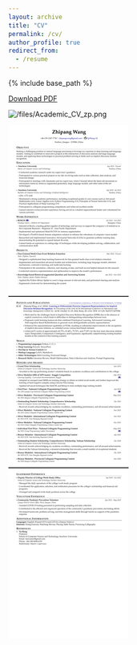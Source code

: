 ```yaml
---
layout: archive
title: "CV"
permalink: /cv/
author_profile: true
redirect_from:
  - /resume
---
```


{% include base_path %}

<a href="https://zpwang-ai.github.io/files/Academic_CV_zp.pdf" download>Download PDF</a>

<!-- [Download PDF](https://zpwang-ai.github.io/files/Academic_CV_zp.pdf). -->

![/files/Academic_CV_zp.png](CV)

![CV](/files/Academic_CV_zp.png)


<!-- <embed src="/files/Academic_CV_zp.pdf", width=500>


<iframe src="/files/Academic_CV_zp.pdf" style="width:100%; height:600px;" frameborder="0"></iframe> -->


<!-- <embed src="/files/Academic_CV_zp.pdf" width="600" height="500"> -->

<!-- Education
======
* Ph.D in Version Control Theory, GitHub University, 2018 (expected)
* M.S. in Jekyll, GitHub University, 2014
* B.S. in GitHub, GitHub University, 2012

Work experience
======
* Spring 2024: Academic Pages Collaborator
  * Github University
  * Duties includes: Updates and improvements to template
  * Supervisor: The Users

* Fall 2015: Research Assistant
  * Github University
  * Duties included: Merging pull requests
  * Supervisor: Professor Hub

* Summer 2015: Research Assistant
  * Github University
  * Duties included: Tagging issues
  * Supervisor: Professor Git
  
Skills
======
* Skill 1
* Skill 2
  * Sub-skill 2.1
  * Sub-skill 2.2
  * Sub-skill 2.3
* Skill 3

Publications
======
  <ul>{% for post in site.publications reversed %}
    {% include archive-single-cv.html %}
  {% endfor %}</ul>
  
Talks
======
  <ul>{% for post in site.talks reversed %}
    {% include archive-single-talk-cv.html  %}
  {% endfor %}</ul>
  
Teaching
======
  <ul>{% for post in site.teaching reversed %}
    {% include archive-single-cv.html %}
  {% endfor %}</ul>
  
Service and leadership
======
* Currently signed in to 43 different slack teams -->
